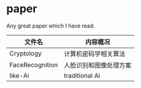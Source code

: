 # paper
Any great paper which I have read.

| 文件名             | 内容概况            |
| --------------- | --------------- |
| Cryptology      | 计算机密码学相关算法      |
| FaceRecognition | 人脸识别和图像处理方案     |
| like-Ai         | traditional  Ai |

